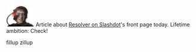 <!--
.. title: Fame at last
.. slug: fame-at-last
.. date: 2007-09-28 17:50:56-05:00
.. tags: geek
.. link: 
.. description: 
.. type: text
-->


[![billborg.gif](/files/2007/09/billborg.gif)](http://slashdot.org/articles/07/09/28/1518246.shtml "billborg.gif") Article
about [Resolver on
Slashdot](http://slashdot.org/articles/07/09/28/1518246.shtml)'s front
page today. Lifetime ambition: Check!

fillup
zillup

